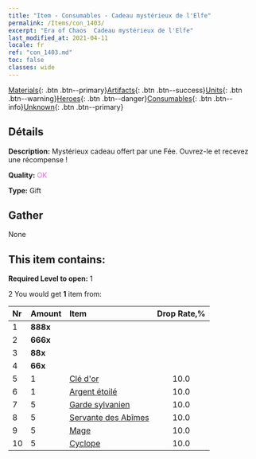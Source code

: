 ```yaml
---
title: "Item - Consumables - Cadeau mystérieux de l'Elfe"
permalink: /Items/con_1403/
excerpt: "Era of Chaos  Cadeau mystérieux de l'Elfe"
last_modified_at: 2021-04-11
locale: fr
ref: "con_1403.md"
toc: false
classes: wide
---
```

 [Materials](/fr/Items/){: .btn .btn--primary}[Artifacts](/fr/Items/Artifacts/){: .btn .btn--success}[Units](/fr/Items/Units/){: .btn .btn--warning}[Heroes](/fr/Items/Heroes/){: .btn .btn--danger}[Consumables](/fr/Items/Consumables/){: .btn .btn--info}[Unknown](/fr/Items/Unknown/){: .btn .btn--primary}

## Détails
 **Description:** Mystérieux cadeau offert par une Fée. Ouvrez-le et recevez une récompense !

 **Quality:** <span style="color: #DA70D6">OK</span>

 **Type:** Gift

## Gather

  None

## This item contains:

 **Required Level to open:** 1

 2 You would get **1** item  from:

  | Nr | Amount |     Item    | Drop Rate,% |
  |:---|:-------|:------------|:---------:|
  | 1 |  **888x** | <i class="fas fa-gem"/> |  | 4.0 | 
  | 2 |  **666x** | <i class="fas fa-gem"/> |  | 6.0 | 
  | 3 |  **88x** | <i class="fas fa-gem"/> |  | 15.0 | 
  | 4 |  **66x** | <i class="fas fa-gem"/> |  | 15.0 | 
  | 5 | 1 | [Clé d'or](/fr/Items/con_783/) | 10.0 | 
  | 6 | 1 | [Argent étoilé](/fr/Items/con_969/) | 10.0 | 
  | 7 | 5 | [Garde sylvanien](/fr/Items/unt_203/) | 10.0 | 
  | 8 | 5 | [Servante des Abîmes](/fr/Items/unt_230/) | 10.0 | 
  | 9 | 5 | [Mage](/fr/Items/unt_238/) | 10.0 | 
  | 10 | 5 | [Cyclope](/fr/Items/unt_222/) | 10.0 | 
